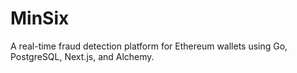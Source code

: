 # MinSix
A real-time fraud detection platform for Ethereum wallets using Go, PostgreSQL, Next.js, and Alchemy.
